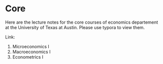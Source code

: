 # Core
Here are the lecture notes for the core courses of economics departement at the University of Texas at Austin. Please use typora to view them.

Link:

1. Microeconomics I
2. Macroeconomics I
3. Econometrics I

